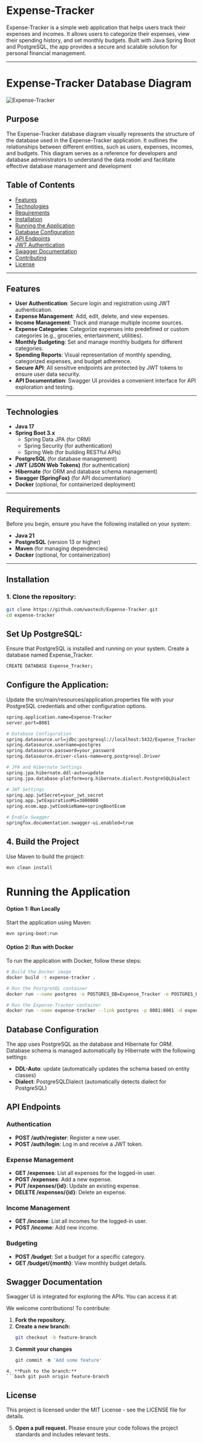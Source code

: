 
# Expense-Tracker

Expense-Tracker is a simple web application that helps users track their expenses and incomes. It allows users to categorize their expenses, view their spending history, and set monthly budgets. Built with Java Spring Boot and PostgreSQL, the app provides a secure and scalable solution for personal financial management.

---

# Expense-Tracker Database Diagram

![Expense-Tracker](https://github.com/user-attachments/assets/f7dab56b-e624-4d1a-8fe9-b235ea0791e2)

## Purpose

The Expense-Tracker database diagram visually represents the structure of the database used in the Expense-Tracker application. It outlines the relationships between different entities, such as users, expenses, incomes, and budgets. This diagram serves as a reference for developers and database administrators to understand the data model and facilitate effective database management and development


## Table of Contents

- [Features](#features)
- [Technologies](#technologies)
- [Requirements](#requirements)
- [Installation](#installation)
- [Running the Application](#running-the-application)
- [Database Configuration](#database-configuration)
- [API Endpoints](#api-endpoints)
- [JWT Authentication](#jwt-authentication)
- [Swagger Documentation](#swagger-documentation)
- [Contributing](#contributing)
- [License](#license)

---

## Features

- **User Authentication**: Secure login and registration using JWT authentication.
- **Expense Management**: Add, edit, delete, and view expenses.
- **Income Management**: Track and manage multiple income sources.
- **Expense Categories**: Categorize expenses into predefined or custom categories (e.g., groceries, entertainment, utilities).
- **Monthly Budgeting**: Set and manage monthly budgets for different categories.
- **Spending Reports**: Visual representation of monthly spending, categorized expenses, and budget adherence.
- **Secure API**: All sensitive endpoints are protected by JWT tokens to ensure user data security.
- **API Documentation**: Swagger UI provides a convenient interface for API exploration and testing.

---

## Technologies

- **Java 17**
- **Spring Boot 3.x**
  - Spring Data JPA (for ORM)
  - Spring Security (for authentication)
  - Spring Web (for building RESTful APIs)
- **PostgreSQL** (for database management)
- **JWT (JSON Web Tokens)** (for authentication)
- **Hibernate** (for ORM and database schema management)
- **Swagger (SpringFox)** (for API documentation)
- **Docker** (optional, for containerized deployment)

---

## Requirements

Before you begin, ensure you have the following installed on your system:

- **Java 21**
- **PostgreSQL** (version 13 or higher)
- **Maven** (for managing dependencies)
- **Docker** (optional, for containerization)

---

## Installation

### 1. Clone the repository:

```bash
git clone https://github.com/wastech/Expense-Tracker.git
cd expense-tracker
```

## Set Up PostgreSQL:
Ensure that PostgreSQL is installed and running on your system. Create a database named Expense_Tracker.

```bash
CREATE DATABASE Expense_Tracker;
```


## Configure the Application:
Update the src/main/resources/application.properties file with your PostgreSQL credentials and other configuration options.


```bash
spring.application.name=Expense-Tracker
server.port=8081

# Database Configuration
spring.datasource.url=jdbc:postgresql://localhost:5432/Expense_Tracker
spring.datasource.username=postgres
spring.datasource.password=your_password
spring.datasource.driver-class-name=org.postgresql.Driver

# JPA and Hibernate Settings
spring.jpa.hibernate.ddl-auto=update
spring.jpa.database-platform=org.hibernate.dialect.PostgreSQLDialect

# JWT Settings
spring.app.jwtSecret=your_jwt_secret
spring.app.jwtExpirationMs=3000000
spring.ecom.app.jwtCookieName=springBootEcom

# Enable Swagger
springfox.documentation.swagger-ui.enabled=true

```

## 4. Build the Project

Use Maven to build the project:

```bash
mvn clean install
```

# Running the Application

#### Option 1: Run Locally
Start the application using Maven:

```bash  
mvn spring-boot:run

```

#### Option 2: Run with Docker
To run the application with Docker, follow these steps:
```bash
# Build the Docker image
docker build -t expense-tracker .

# Run the PostgreSQL container
docker run --name postgres -e POSTGRES_DB=Expense_Tracker -e POSTGRES_USER=postgres -e POSTGRES_PASSWORD=your_password -p 5432:5432 -d postgres

# Run the Expense-Tracker container
docker run --name expense-tracker --link postgres -p 8081:8081 -d expense-tracker

```

## Database Configuration

The app uses PostgreSQL as the database and Hibernate for ORM. Database schema is managed automatically by Hibernate with the following settings:

- **DDL-Auto**: update (automatically updates the schema based on entity classes)
- **Dialect**: PostgreSQLDialect (automatically detects dialect for PostgreSQL)



## API Endpoints

### Authentication
- **POST /auth/register**: Register a new user.
- **POST /auth/login**: Log in and receive a JWT token.

### Expense Management
- **GET /expenses**: List all expenses for the logged-in user.
- **POST /expenses**: Add a new expense.
- **PUT /expenses/{id}**: Update an existing expense.
- **DELETE /expenses/{id}**: Delete an expense.

### Income Management
- **GET /income**: List all incomes for the logged-in user.
- **POST /income**: Add new income.

### Budgeting
- **POST /budget**: Set a budget for a specific category.
- **GET /budget/{month}**: View monthly budget details.



## Swagger Documentation
Swagger UI is integrated for exploring the APIs. You can access it at:




We welcome contributions! To contribute:

1. **Fork the repository.**
2. **Create a new branch:**
   ```bash
   git checkout -b feature-branch
3. **Commit your changes**
   ```js
   git commit -m 'Add some feature'
```
4. **Push to the branch:**
```bash git push origin feature-branch
```

## License

This project is licensed under the MIT License - see the LICENSE file for details.

5. **Open a pull request.**
   Please ensure your code follows the project standards and includes relevant tests.
